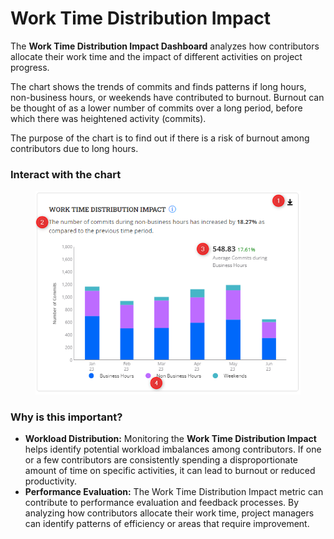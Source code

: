 # Work Time Distribution Impact

The **Work Time Distribution Impact Dashboard** analyzes how contributors allocate their work time and the impact of different activities on project progress.

The chart shows the trends of commits and finds patterns if long hours, non-business hours, or weekends have contributed to burnout. Burnout can be thought of as a lower number of commits over a long period, before which there was heightened activity (commits).&#x20;

The purpose of the chart is to find out if there is a risk of burnout among contributors due to long hours.

### Interact with the chart

<figure><img src="../../../.gitbook/assets/image (63).png" alt=""><figcaption></figcaption></figure>

### Why is this important?

* **Workload Distribution:** Monitoring the **Work Time Distribution Impact** helps identify potential workload imbalances among contributors. If one or a few contributors are consistently spending a disproportionate amount of time on specific activities, it can lead to burnout or reduced productivity.
* **Performance Evaluation:** The Work Time Distribution Impact metric can contribute to performance evaluation and feedback processes. By analyzing how contributors allocate their work time, project managers can identify patterns of efficiency or areas that require improvement.
